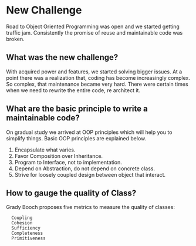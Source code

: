 # New Challenge

Road to Object Oriented Programming was open and we started getting traffic jam. Consistently the promise of  reuse and maintainable code was broken.

## What was the new challenge?

With acquired power and features, we started solving bigger issues. At a point there was a realization that, coding has become increasingly complex. So complex, that maintenance became very hard. There were certain times when we need to rewrite the entire code, re architect it.

## What are the basic principle to write a maintainable code?

On gradual study we arrived at OOP principles which will help you to simplify things. Basic OOP principles are explained below.

1) Encapsulate what varies.
2) Favor Composition over Inheritance.
3) Program to Interface, not to implementation.
4) Depend on Abstraction, do not depend on concrete class.
5) Strive for loosely coupled design between object that interact.

## How to gauge the quality of Class?
Grady Booch proposes five metrics to measure the quality of classes:

      Coupling
      Cohesion
      Sufficiency
      Completeness
      Primitiveness
